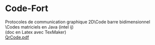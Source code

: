 # Code-Fort
Protocoles de communication graphique 2D\Code barre  bidimensionnel \Codes matriciels en Java (intel ij)
</br>
(doc en Latex avec TexMaker)
</br>
[QrCode.pdf](https://github.com/ardelain/Code-Fort/blob/master/ressources/QrCode.pdf)
</br>
